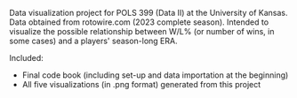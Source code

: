 Data visualization project for POLS 399 (Data II) at the University of Kansas. Data obtained from rotowire.com (2023 complete season).
Intended to visualize the possible relationship between W/L% (or number of wins, in some cases) and a players' season-long ERA.

Included:
- Final code book (including set-up and data importation at the beginning)
- All five visualizations (in .png format) generated from this project

